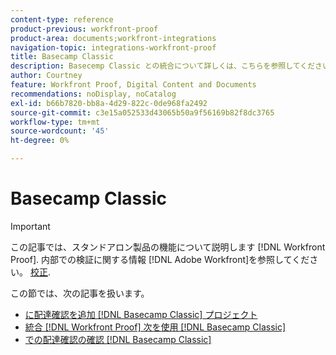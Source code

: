 ```yaml
---
content-type: reference
product-previous: workfront-proof
product-area: documents;workfront-integrations
navigation-topic: integrations-workfront-proof
title: Basecamp Classic
description: Basecemp Classic との統合について詳しくは、こちらを参照してください。
author: Courtney
feature: Workfront Proof, Digital Content and Documents
recommendations: noDisplay, noCatalog
exl-id: b66b7820-bb8a-4d29-822c-0de968fa2492
source-git-commit: c3e15a052533d43065b50a9f56169b82f8dc3765
workflow-type: tm+mt
source-wordcount: '45'
ht-degree: 0%

---
```


# Basecamp Classic

>[!IMPORTANT]
>
>この記事では、スタンドアロン製品の機能について説明します [!DNL Workfront Proof]. 内部での検証に関する情報 [!DNL Adobe Workfront]を参照してください。 [校正](../../../review-and-approve-work/proofing/proofing.md).

この節では、次の記事を扱います。

* [に配達確認を追加 [!DNL Basecamp Classic] プロジェクト](../../../workfront-proof/wp-integrations/basecamp-classic/add-proof-basecamp-classic.md)
* [統合 [!DNL Workfront Proof] 次を使用 [!DNL Basecamp Classic]](../../../workfront-proof/wp-integrations/basecamp-classic/integrate-workfront-proof-basecamp-classic.md)
* [での配達確認の確認 [!DNL Basecamp Classic]](../../../workfront-proof/wp-integrations/basecamp-classic/review-proof-basecamp-classic.md)
